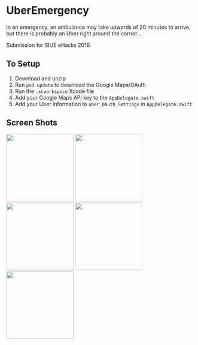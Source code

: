 # UberEmergency

In an emergency, an ambulance may take upwards of 20 minutes to arrive, but there is probably an Uber right around the corner...

Submission for SIUE eHacks 2016.

## To Setup
1. Download and unzip
2. Run `pod update` to download the Google Maps/OAuth 
3. Run the `.xcworkspace` Xcode file
4. Add your Google Maps API key to the `AppDelegate.swift`
5. Add your Uber information to `uber_OAuth_Settings` in `AppDelegate.swift`


## Screen Shots
<img src="https://raw.github.com/khaptonstall/UberEmergency/master/Screens/screen1.png" width="180" />


<img src="https://raw.github.com/khaptonstall/UberEmergency/master/Screens/screen2.png" width="180" />


<img src="https://raw.github.com/khaptonstall/UberEmergency/master/Screens/screen3.png" width="180" />


<img src="https://raw.github.com/khaptonstall/UberEmergency/master/Screens/screen4.png" width="180" />


<img src="https://raw.github.com/khaptonstall/UberEmergency/master/Screens/screen5.png" width="180" />

